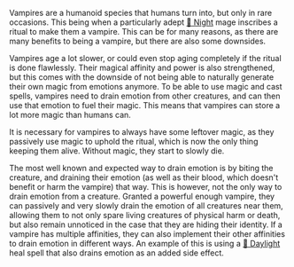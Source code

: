 Vampires are a humanoid species that humans turn into, but only in rare occasions. This being when a particularly adept [🌙 Night](<../../Magic/Elements/🌙 Night.md>) mage inscribes a ritual to make them a vampire. This can be for many reasons, as there are many benefits to being a vampire, but there are also some downsides.

Vampires age a lot slower, or could even stop aging completely if the ritual is done flawlessly. Their magical affinity and power is also strengthened, but this comes with the downside of not being able to naturally generate their own magic from emotions anymore. To be able to use magic and cast spells, vampires need to drain emotion from other creatures, and can then use that emotion to fuel their magic. This means that vampires can store a lot more magic than humans can.

It is necessary for vampires to always have some leftover magic, as they passively use magic to uphold the ritual, which is now the only thing keeping them alive. Without magic, they start to slowly die.

The most well known and expected way to drain emotion is by biting the creature, and draining their emotion (as well as their blood, which doesn't benefit or harm the vampire) that way. This is however, not the only way to drain emotion from a creature. Granted a powerful enough vampire, they can passively and very slowly drain the emotion of all creatures near them, allowing them to not only spare living creatures of physical harm or death, but also remain unnoticed in the case that they are hiding their identity. If a vampire has multiple affinities, they can also implement their other affinities to drain emotion in different ways. An example of this is using a [🔆 Daylight](<../../Magic/Elements/🔆 Daylight.md>) heal spell that also drains emotion as an added side effect.